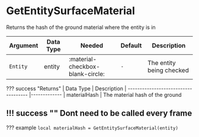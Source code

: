 # GetEntitySurfaceMaterial
Returns the hash of the ground material where the entity is in

| Argument              | Data Type                            | Needed                    | Default         | Description
| ----------------------| ------------------------------------ | ------------------------- |-----------------|-------------
| `Entity`                | entity | :material-checkbox-blank-circle: | `-` | The entity being checked

??? success "Returns"
    | Data Type                            | Description
    | ------------------------------------ |-------------
    | materialHash | The material hash of the ground

!!! success ""
    Dont need to be called every frame
---
??? example
    ```
    local materialHash = GetEntitySurfaceMaterial(entity)
    ```